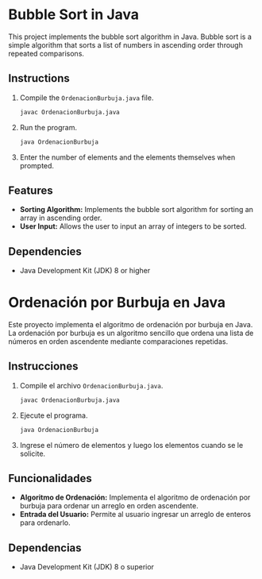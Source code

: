 # Bubble Sort in Java

This project implements the bubble sort algorithm in Java. Bubble sort is a simple algorithm that sorts a list of numbers in ascending order through repeated comparisons.

## Instructions

1. Compile the `OrdenacionBurbuja.java` file.
   ```bash
   javac OrdenacionBurbuja.java
   ```

2. Run the program.
   ```bash
   java OrdenacionBurbuja
   ```

3. Enter the number of elements and the elements themselves when prompted.

## Features

- **Sorting Algorithm:** Implements the bubble sort algorithm for sorting an array in ascending order.
- **User Input:** Allows the user to input an array of integers to be sorted.

## Dependencies

- Java Development Kit (JDK) 8 or higher

# Ordenación por Burbuja en Java

Este proyecto implementa el algoritmo de ordenación por burbuja en Java. La ordenación por burbuja es un algoritmo sencillo que ordena una lista de números en orden ascendente mediante comparaciones repetidas.

## Instrucciones

1. Compile el archivo `OrdenacionBurbuja.java`.
   ```bash
   javac OrdenacionBurbuja.java
   ```

2. Ejecute el programa.
   ```bash
   java OrdenacionBurbuja
   ```

3. Ingrese el número de elementos y luego los elementos cuando se le solicite.

## Funcionalidades

- **Algoritmo de Ordenación:** Implementa el algoritmo de ordenación por burbuja para ordenar un arreglo en orden ascendente.
- **Entrada del Usuario:** Permite al usuario ingresar un arreglo de enteros para ordenarlo.

## Dependencias

- Java Development Kit (JDK) 8 o superior
